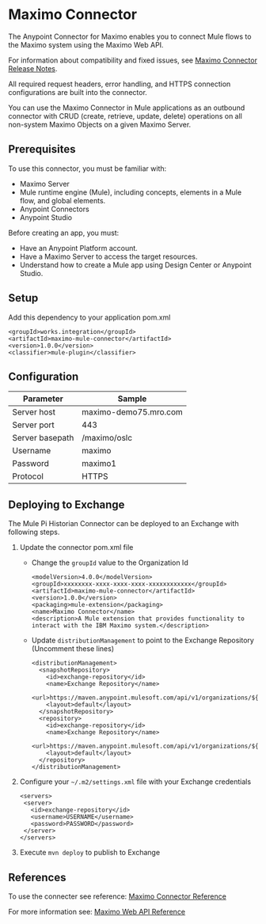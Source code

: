 # Maximo Connector

The Anypoint Connector for Maximo enables you to connect Mule flows to the Maximo system using the Maximo Web API.

For information about compatibility and fixed issues, see [Maximo Connector Release Notes](http://example.com/).

All required request headers, error handling, and HTTPS connection configurations are built into the connector.

You can use the Maximo Connector in Mule applications as an outbound connector with CRUD (create, retrieve, update, delete) operations on all non-system Maximo Objects on a given Maximo Server.

## Prerequisites

To use this connector, you must be familiar with:

- Maximo Server
- Mule runtime engine (Mule), including concepts, elements in a Mule flow, and global elements.
- Anypoint Connectors
- Anypoint Studio

Before creating an app, you must:

- Have an Anypoint Platform account.
- Have a Maximo Server to access the target resources.
- Understand how to create a Mule app using Design Center or Anypoint Studio.

## Setup

Add this dependency to your application pom.xml

```
<groupId>works.integration</groupId>
<artifactId>maximo-mule-connector</artifactId>
<version>1.0.0</version>
<classifier>mule-plugin</classifier>
```

## Configuration

| Parameter       | Sample                |
| --------------- | --------------------- |
| Server host     | maximo-demo75.mro.com |
| Server port     | 443                   |
| Server basepath | /maximo/oslc          |
| Username        | maximo                |
| Password        | maximo1               |
| Protocol        | HTTPS                 |

## Deploying to Exchange

The Mule Pi Historian Connector can be deployed to an Exchange with following steps.

1. Update the connector pom.xml file

   * Change the `groupId` value to the Organization Id 


     ```
     <modelVersion>4.0.0</modelVersion>
     <groupId>xxxxxxxx-xxxx-xxxx-xxxx-xxxxxxxxxxxx</groupId>
     <artifactId>maximo-mule-connector</artifactId>
     <version>1.0.0</version>
     <packaging>mule-extension</packaging>
     <name>Maximo Connector</name>
     <description>A Mule extension that provides functionality to interact with the IBM Maximo system.</description>
     
     ```

   * Update `distributionManagement` to point to the Exchange Repository (Uncomment these lines)

     ```
     <distributionManagement>
       <snapshotRepository>
         <id>exchange-repository</id>
         <name>Exchange Repository</name>
         <url>https://maven.anypoint.mulesoft.com/api/v1/organizations/${pom.groupId}/maven</url>
         <layout>default</layout>
       </snapshotRepository>
       <repository>
         <id>exchange-repository</id>
         <name>Exchange Repository</name>
         <url>https://maven.anypoint.mulesoft.com/api/v1/organizations/${pom.groupId}/maven</url>
         <layout>default</layout>
       </repository>
     </distributionManagement>
     ```

2. Configure your `~/.m2/settings.xml` file with your Exchange credentials

   ```
   <servers>
    <server>
      <id>exchange-repository</id>
      <username>USERNAME</username>
      <password>PASSWORD</password>
    </server>
   </servers>
   
   ```

3. Execute `mvn deploy` to publish to Exchange

## References

To use the connecter see reference: [Maximo Connector Reference](http://example.com/)

For more information see: [Maximo Web API Reference](https://www.ibm.com/support/pages/system/files/inline-files/Maximo_NextGen_REST_API_-_nextgen.pdf)